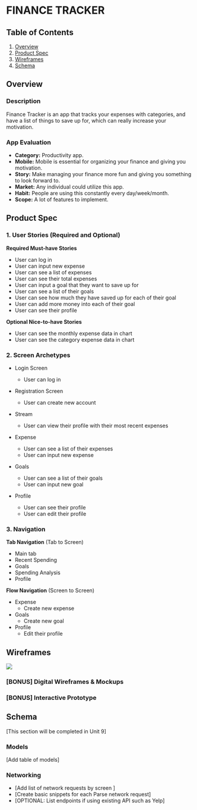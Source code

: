 # FINANCE TRACKER 

## Table of Contents

1. [Overview](#Overview)
2. [Product Spec](#Product-Spec)
3. [Wireframes](#Wireframes)
4. [Schema](#Schema)

## Overview

### Description

Finance Tracker is an app that tracks your expenses with categories, and have a list of things to save up for, which can really increase your motivation.

### App Evaluation

  -   **Category:** Productivity app.
  -   **Mobile:** Mobile is essential for organizing your finance and giving you motivation. 
   - **Story:** Make managing your finance more fun and giving you something to look forward to. 
   - **Market:** Any individual could utilize this app. 
   - **Habit:** People are using this constantly every day/week/month. 
   - **Scope:** A lot of features to implement.

## Product Spec

### 1. User Stories (Required and Optional)

**Required Must-have Stories**

* User can log in 
* User can input new expense 
* User can see a list of expenses 
* User can see their total expenses 
* User can input a goal that they want to save up for 
* User can see a list of their goals 
* User can see how much they have saved up for each of their goal 
* User can add more money into each of their goal 
* User can see their profile

**Optional Nice-to-have Stories**

* User can see the monthly expense data in chart 
* User can see the category expense data in chart

### 2. Screen Archetypes

- Login Screen 
    - User can log in 
- Registration Screen
    - User can create new account 
- Stream
    - User can view their profile with their most recent expenses 
- Expense 
    - User can see a list of their expenses 
    - User can input new expense 

- Goals 
    - User can see a list of their goals 
    - User can input new goal 
- Profile 
    - User can see their profile 
    - User can edit their profile 

### 3. Navigation

**Tab Navigation** (Tab to Screen)

* Main tab 
* Recent Spending 
* Goals
* Spending Analysis 
* Profile

**Flow Navigation** (Screen to Screen)

- Expense 
    - Create new expense
- Goals 
    - Create new goal 
- Profile 
    - Edit their profile 

## Wireframes

![]([IMG_0075.HEIC](https://github.com/haianhng31/Final-Project-iOS101/blob/main/IMG_0075.HEIC))


### [BONUS] Digital Wireframes & Mockups


### [BONUS] Interactive Prototype

## Schema 

[This section will be completed in Unit 9]

### Models

[Add table of models]

### Networking

- [Add list of network requests by screen ]
- [Create basic snippets for each Parse network request]
- [OPTIONAL: List endpoints if using existing API such as Yelp]
